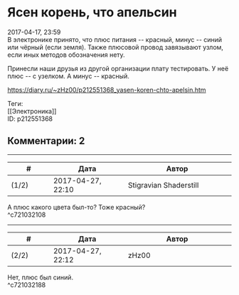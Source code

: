 Ясен корень, что апельсин
=========================

  
2017-04-17, 23:59  
 В электронике принято, что плюс питания -- красный, минус -- синий или чёрный (если земля). Также плюсовой провод завязывают узлом, если иных методов обозначения нету.   
   
 Принесли наши друзья из другой организации плату тестировать. У неё плюс -- с узелком. А минус -- красный.   
  
<https://diary.ru/~zHz00/p212551368_yasen-koren-chto-apelsin.htm>  
  
Теги:  
[[Электроника]]  
ID: p212551368  


Комментарии: 2
--------------

  


---



|         #         |              Дата              |                     Автор                     |           ID           |
| --- | --- | --- | --- |
| (1/2) | 2017-04-27, 22:10 | Stigravian Shaderstill | c721032108 |

  
 А плюс какого цвета был-то? Тоже красный?   
 ^c721032108

---



|         #         |              Дата              |                     Автор                     |           ID           |
| --- | --- | --- | --- |
| (2/2) | 2017-04-27, 22:12 | zHz00 | c721032188 |

  
 Нет, плюс был синий.   
 ^c721032188